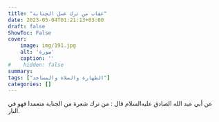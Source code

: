 ```yaml
---
title: "عقاب من ترك غسل الجنابة"
date: 2023-05-04T01:21:13+03:00
draft: false
ShowToc: False
cover:
    image: img/191.jpg
    alt: 'صورة'
    caption: ''
#    hidden: false
summary: 
tags: ["الطهارة والصلاة والمساجد"]
categories: []
---
```

عن 
أبي عبد الله الصادق عليه‌السلام قال : من ترك شعرة من الجنابة متعمدا فهو
في النار.

